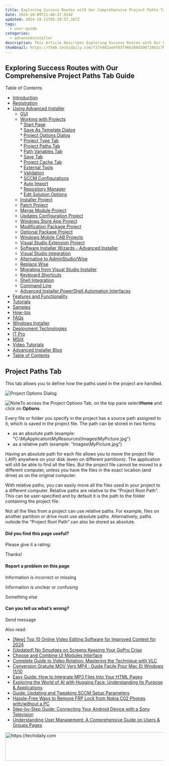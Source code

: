 ```yaml
---
title: Exploring Success Routes with Our Comprehensive Project Paths Tab Guide
date: 2024-10-09T21:40:37.914Z
updated: 2024-10-11T05:29:57.287Z
tags:
  - user-guide
categories:
  - advancedinstaller
description: This Article Describes Exploring Success Routes with Our Comprehensive Project Paths Tab Guide
thumbnail: https://thmb.techidaily.com/f37e982ae8f03f96b288d30672862c7b113ea25833e1a9ca5101c42f15b0b780.jpg
---
```


## Exploring Success Routes with Our Comprehensive Project Paths Tab Guide

Table of Contents

* [Introduction](https://tools.techidaily.com/advancedinstaller/products/)
* [Registration](https://tools.techidaily.com/advancedinstaller/products/)
* [Using Advanced Installer](https://tools.techidaily.com/advancedinstaller/products/)  
   * [GUI](https://tools.techidaily.com/advancedinstaller/products/)  
   * [Working with Projects](https://tools.techidaily.com/advancedinstaller/products/)  
         * [Start Page](https://tools.techidaily.com/advancedinstaller/products/)  
         * [Save As Template Dialog](https://tools.techidaily.com/advancedinstaller/products/)  
         * [Project Options Dialog](https://tools.techidaily.com/advancedinstaller/products/)  
                  * [Project Type Tab](https://tools.techidaily.com/advancedinstaller/products/)  
                  * [Project Paths Tab](https://tools.techidaily.com/advancedinstaller/products/)  
                  * [Path Variables Tab](https://tools.techidaily.com/advancedinstaller/products/)  
                  * [Save Tab](https://tools.techidaily.com/advancedinstaller/products/)  
                  * [Project Cache Tab](https://tools.techidaily.com/advancedinstaller/products/)  
         * [External Tools](https://tools.techidaily.com/advancedinstaller/products/)  
         * [Validation](https://tools.techidaily.com/advancedinstaller/products/)  
         * [SCCM Configurations](https://tools.techidaily.com/advancedinstaller/products/)  
         * [Auto Import](https://tools.techidaily.com/advancedinstaller/products/)  
         * [Repository Manager](https://tools.techidaily.com/advancedinstaller/products/)  
         * [Edit Solution Options](https://tools.techidaily.com/advancedinstaller/products/)  
   * [Installer Project](https://tools.techidaily.com/advancedinstaller/products/)  
   * [Patch Project](https://tools.techidaily.com/advancedinstaller/products/)  
   * [Merge Module Project](https://tools.techidaily.com/advancedinstaller/products/)  
   * [Updates Configuration Project](https://tools.techidaily.com/advancedinstaller/products/)  
   * [Windows Store App Project](https://tools.techidaily.com/advancedinstaller/products/)  
   * [Modification Package Project](https://tools.techidaily.com/advancedinstaller/products/)  
   * [Optional Package Project](https://tools.techidaily.com/advancedinstaller/products/)  
   * [Windows Mobile CAB Projects](https://tools.techidaily.com/advancedinstaller/products/)  
   * [Visual Studio Extension Project](https://tools.techidaily.com/advancedinstaller/products/)  
   * [Software Installer Wizards - Advanced Installer](https://tools.techidaily.com/advancedinstaller/products/)  
   * [Visual Studio integration](https://tools.techidaily.com/advancedinstaller/products/)  
   * [Alternative to AdminStudio/Wise](https://tools.techidaily.com/advancedinstaller/products/)  
   * [Replace Wise](https://tools.techidaily.com/advancedinstaller/products/)  
   * [Migrating from Visual Studio Installer](https://tools.techidaily.com/advancedinstaller/products/)  
   * [Keyboard Shortcuts](https://tools.techidaily.com/advancedinstaller/products/)  
   * [Shell Integration](https://tools.techidaily.com/advancedinstaller/products/)  
   * [Command Line](https://tools.techidaily.com/advancedinstaller/products/)  
   * [Advanced Installer PowerShell Automation Interfaces](https://tools.techidaily.com/advancedinstaller/products/)
* [Features and Functionality](https://tools.techidaily.com/advancedinstaller/products/)
* [Tutorials](https://tools.techidaily.com/advancedinstaller/products/)
* [Samples](https://tools.techidaily.com/advancedinstaller/products/)
* [How-tos](https://tools.techidaily.com/advancedinstaller/products/)
* [FAQs](https://tools.techidaily.com/advancedinstaller/products/)
* [Windows Installer](https://tools.techidaily.com/advancedinstaller/products/)
* [Deployment Technologies](https://tools.techidaily.com/advancedinstaller/products/)
* [IT Pro](https://tools.techidaily.com/advancedinstaller/products/)
* [MSIX](https://tools.techidaily.com/advancedinstaller/products/)
* [Video Tutorials](https://tools.techidaily.com/advancedinstaller/products/)
* [Advanced Installer Blog](https://tools.techidaily.com/advancedinstaller/products/)
* [Table of Contents](https://tools.techidaily.com/advancedinstaller/products/)

## Project Paths Tab

 This tab allows you to define how the paths used in the project are handled.

![Project Options Dialog](https://cdn.advancedinstaller.com/img/dialog/project-paths.png "Project Options Dialog")  

![Note](https://cdn.advancedinstaller.com/svg/common/IconMessageNote.svg)To access the Project Options Tab, on the top pane select**Home** and click on **Options**.

Every file or folder you specify in the project has a source path assigned to it, which is saved in the project file. The path can be stored in two forms:

* as an absolute path (example: "C:\\MyApplication\\MyResources\\Images\\MyPicture.jpg")
* as a relative path (example: "Images\\MyPicture.jpg")

Having an absolute path for each file allows you to move the project file (.AIP) anywhere on your disk (even on different partitions). The application will still be able to find all the files. But the project file cannot be moved to a different computer, unless you have the files in the exact location (and drive) as on the original computer.

With relative paths, you can easily move all the files used in your project to a different computer. Relative paths are relative to the “Project Root Path”. This can be user-specified and by default it is the path to the folder containing the project file.

Not all the files from a project can use relative paths. For example, files on another partition or drive must use absolute paths. Alternatively, paths outside the “Project Root Path” can also be stored as absolute.

#### Did you find this page useful?

Please give it a rating:

 Thanks!

#### Report a problem on this page

Information is incorrect or missing

Information is unclear or confusing

Something else

#### Can you tell us what’s wrong?

Send message

<ins class="adsbygoogle"
     style="display:block"
     data-ad-format="autorelaxed"
     data-ad-client="ca-pub-7571918770474297"
     data-ad-slot="1223367746"></ins>

<ins class="adsbygoogle"
     style="display:block"
     data-ad-client="ca-pub-7571918770474297"
     data-ad-slot="8358498916"
     data-ad-format="auto"
     data-full-width-responsive="true"></ins>

<span class="atpl-alsoreadstyle">Also read:</span>
<div><ul>
<li><a href="https://instagram-clips.techidaily.com/new-top-10-online-video-editing-software-for-improved-content-for-2024/"><u>[New] Top 10 Online Video Editing Software for Improved Content for 2024</u></a></li>
<li><a href="https://extra-skills.techidaily.com/updated-no-smudges-on-screens-keeping-your-gopro-crisp/"><u>[Updated] No Smudges on Screens Keeping Your GoPro Crisp</u></a></li>
<li><a href="https://fox-place.techidaily.com/choose-and-combine-ui-modules-interface/"><u>Choose and Combine UI Modules Interface</u></a></li>
<li><a href="https://tech-haven.techidaily.com/complete-guide-to-video-rotation-mastering-the-technique-with-vlc/"><u>Complete Guide to Video Rotation: Mastering the Technique with VLC</u></a></li>
<li><a href="https://some-approaches.techidaily.com/conversion-gratuite-mov-vers-mp4-guide-facile-pour-mac-et-windows-1110/"><u>Conversion Gratuite MOV Vers MP4 : Guide Facile Pour Mac Et Windows 11/10</u></a></li>
<li><a href="https://fox-place.techidaily.com/easy-guide-how-to-integrate-mp3-files-into-your-html-pages/"><u>Easy Guide: How to Integrate MP3 Files Into Your HTML Pages</u></a></li>
<li><a href="https://tech-haven.techidaily.com/exploring-the-world-of-ai-with-hugging-face-understanding-its-purpose-and-applications/"><u>Exploring the World of AI with Hugging Face: Understanding Its Purpose & Applications</u></a></li>
<li><a href="https://fox-place.techidaily.com/guide-updating-and-tweaking-sccm-setup-parameters/"><u>Guide: Updating and Tweaking SCCM Setup Parameters</u></a></li>
<li><a href="https://android-frp.techidaily.com/hassle-free-ways-to-remove-frp-lock-from-nokia-c02-phones-withwithout-a-pc-by-drfone-android/"><u>Hassle-Free Ways to Remove FRP Lock from Nokia C02 Phones with/without a PC</u></a></li>
<li><a href="https://fox-place.techidaily.com/step-by-step-guide-connecting-your-android-device-with-a-sony-television/"><u>Step-by-Step Guide: Connecting Your Android Device with a Sony Television</u></a></li>
<li><a href="https://fox-place.techidaily.com/understanding-user-management-a-comprehensive-guide-on-users-and-groups-pages/"><u>Understanding User Management: A Comprehensive Guide on Users & Groups Pages</u></a></li>
</ul></div>

<!-- affiliate ads begin -->
<a href="https://dhgate.sjv.io/c/5597632/1186802/12108" target="_top" id="1186802">
  <img src="//a.impactradius-go.com/display-ad/12108-1186802" border="0" alt="https://techidaily.com" width="728" height="90"/>
</a>
<img height="0" width="0" src="https://dhgate.sjv.io/i/5597632/1186802/12108" style="position:absolute;visibility:hidden;" border="0" />
<!-- affiliate ads end -->

